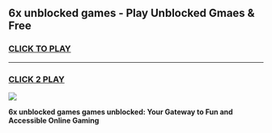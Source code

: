 
## 6x unblocked games - Play Unblocked Gmaes & Free
<h3>
<a href="https://news.freeplayer.one?title=6x_unblocked_games&ref=16F">CLICK TO PLAY</a></h3>
<hr>

<h3>
<a href="https://news.freeplayer.one?title=6x_unblocked_games&ref=16F">CLICK 2 PLAY</a>
  
</h3>

<a href="https://news.freeplayer.one?title=6x_unblocked_games&ref=16F/"><img src="https://clearcache.store/games.png"></a>


**6x unblocked games games unblocked: Your Gateway to Fun and Accessible Online Gaming**
